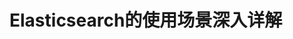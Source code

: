 

# Elasticsearch的使用场景深入详解
<!-- 

Elasticsearch的使用场景深入详解
https://blog.csdn.net/laoyang360/article/details/52227541

-->

